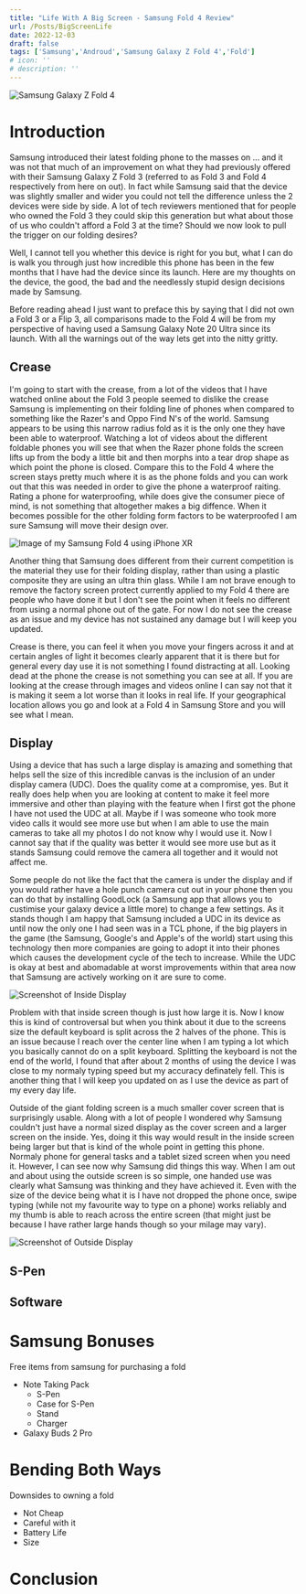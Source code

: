 ```yaml
---
title: "Life With A Big Screen - Samsung Fold 4 Review"
url: /Posts/BigScreenLife
date: 2022-12-03
draft: false
tags: ['Samsung','Androud','Samsung Galaxy Z Fold 4','Fold']
# icon: ''
# description: ''
---
```


![Samsung Galaxy Z Fold 4](/images/posts/LifeBigScreen/01SamsungFold4.png)

# Introduction
Samsung introduced their latest folding phone to the masses on ... and it was not that much of an improvement on what they had previously offered with their Samsung Galaxy Z Fold 3 (referred to as Fold 3 and Fold 4 respectively from here on out). In fact while Samsung said that the device was slightly smaller and wider you could not tell the difference unless the 2 devices were side by side. A lot of tech reviewers mentioned that for people who owned the Fold 3 they could skip this generation but what about those of us who couldn't afford a Fold 3 at the time? Should we now look to pull the trigger on our folding desires?

Well, I cannot tell you whether this device is right for you but, what I can do is walk you through just how incredible this phone has been in the few months that I have had the device since its launch. Here are my thoughts on the device, the good, the bad and the needlessly stupid design decisions made by Samsung.

Before reading ahead I just want to preface this by saying that I did not own a Fold 3 or a Flip 3, all comparisons made to the Fold 4 will be from my perspective of having used a Samsung Galaxy Note 20 Ultra since its launch. With all the warnings out of the way lets get into the nitty gritty.

## Crease
I'm going to start with the crease, from a lot of the videos that I have watched online about the Fold 3 people seemed to dislike the crease Samsung is implementing on their folding line of phones when compared to something like the Razer's and Oppo Find N's of the world. Samsung appears to be using this narrow radius fold as it is the only one they have been able to waterproof. Watching a lot of videos about the different foldable phones you will see that when the Razer phone folds the screen lifts up from the body a little bit and then morphs into a tear drop shape as which point the phone is closed. Compare this to the Fold 4 where the screen stays pretty much where it is as the phone folds and you can work out that this was needed in order to give the phone a waterproof raiting. Rating a phone for waterproofing, while does give the consumer piece of mind, is not something that altogether makes a big diffence. When it becomes possible for the other folding form factors to be waterproofed I am sure Samsung will move their design over.

![Image of my Samsung Fold 4 using iPhone XR](/images/posts/LifeBigScreen/02SamsungFold4-CreaseExample.png)

Another thing that Samsung does different from their current competition is the material they use for their folding display, rather than using a plastic composite they are using an ultra thin glass. While I am not brave enough to remove the factory screen protect currently applied to my Fold 4 there are people who have done it but I don't see the point when it feels no different from using a normal phone out of the gate. For now I do not see the crease as an issue and my device has not sustained any damage but I will keep you updated.

Crease is there, you can feel it when you move your fingers across it and at certain angles of light it becomes clearly apparent that it is there but for general every day use it is not something I found distracting at all. Looking dead at the phone the crease is not something you can see at all. If you are looking at the crease through images and videos online I can say not that it is making it seem a lot worse than it looks in real life. If your geographical location allows you go and look at a Fold 4 in Samsung Store and you will see what I mean. 

## Display
Using a device that has such a large display is amazing and something that helps sell the size of this incredible canvas is the inclusion of an under display camera (UDC). Does the quality come at a compromise, yes. But it really does help when you are looking at content to make it feel more immersive and other than playing with the feature when I first got the phone I have not used the UDC at all. Maybe if I was someone who took more video calls it would see more use but when I am able to use the main cameras to take all my photos I do not know why I would use it. Now I cannot say that if the quality was better it would see more use but as it stands Samsung could remove the camera all together and it would not affect me. 

Some people do not like the fact that the camera is under the display and if you would rather have a hole punch camera cut out in your phone then you can do that by installing GoodLock (a Samsung app that allows you to custimise your galaxy device a little more) to change a few settings. As it stands though I am happy that Samsung included a UDC in its device as until now the only one I had seen was in a TCL phone, if the big players in the game (the Samsung, Google's and Apple's of the world) start using this technology then more companies are going to adopt it into their phones which causes the development cycle of the tech to increase. While the UDC is okay at best and abomadable at worst improvements within that area now that Samsung are actively working on it are sure to come. 

![Screenshot of Inside Display](/images/posts/LifeBigScreen/03SamsungFold4-ScreenShotInsideDisplay.png)

Problem with that inside screen though is just how large it is. Now I know this is kind of controversal but when you think about it due to the screens size the default keyboard is split across the 2 halves of the phone. This is an issue because I reach over the center line when I am typing a lot which you basically cannot do on a split keyboard. Splitting the keyboard is not the end of the world, I found that after about 2 months of using the device I was close to my normaly typing speed but my accuracy definately fell. This is another thing that I will keep you updated on as I use the device as part of my every day life. 

Outside of the giant folding screen is a much smaller cover screen that is surprisingly usable. Along with a lot of people I wondered why Samsung couldn't just have a normal sized display as the cover screen and a larger screen on the inside. Yes, doing it this way would result in the inside screen being larger but that is kind of the whole point in getting this phone. Normaly phone for general tasks and a tablet sized screen when you need it. However, I can see now why Samsung did things this way. When I am out and about using the outside screen is so simple, one handed use was clearly what Samsung was thinking and they have achieved it. Even with the size of the device being what it is I have not dropped the phone once, swipe typing (while not my favourite way to type on a phone) works reliably and my thumb is able to reach across the entire screen (that might just be because I have rather large hands though so your milage may vary). 

![Screenshot of Outside Display](/images/posts/LifeBigScreen/04SamsungFold4-ScreenShotOutsideDisplay.png)

## S-Pen

## Software

# Samsung Bonuses
Free items from samsung for purchasing a fold 
* Note Taking Pack
	* S-Pen
	* Case for S-Pen
	* Stand 
	* Charger
* Galaxy Buds 2 Pro

# Bending Both Ways
Downsides to owning a fold
* Not Cheap
* Careful with it
* Battery Life 
* Size

# Conclusion


